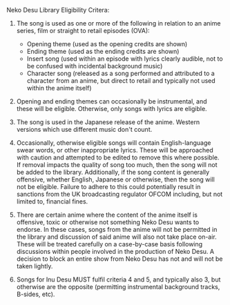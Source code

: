 Neko Desu Library Eligibility Critera:

1) The song is used as one or more of the following in relation to an anime series, film or straight to retail episodes (OVA):
	- Opening theme (used as the opening credits are shown)
	- Ending theme (used as the ending credits are shown)
	- Insert song (used within an episode with lyrics clearly audible, not to be confused with incidental background music)
	- Character song (released as a song performed and attributed to a character from an anime, but direct to retail and typically not used within the anime itself)

2) Opening and ending themes can occasionally be instrumental, and these will be eligible. Otherwise, only songs with lyrics are eligible.

3) The song is used in the Japanese release of the anime. Western versions which use different music don't count.

4) Occasionally, otherwise eligible songs will contain English-language swear words, or other inappropriate lyrics. These will be approached with caution and attempted to be edited to remove this where possible. If removal impacts the quality of song too much, then the song will not be added to the library. Additionally, if the song content is generally offensive, whether English, Japanese or otherwise, then the song will not be eligible. Failure to adhere to this could potentially result in sanctions from the UK broadcasting regulator OFCOM including, but not limited to, financial fines.

5) There are certain anime where the content of the anime itself is offensive, toxic or otherwise not something Neko Desu wants to endorse. In these cases, songs from the anime will not be permitted in the library and discussion of said anime will also not take place on-air. These will be treated carefully on a case-by-case basis following discussions within people involved in the production of Neko Desu. A decision to block an entire show from Neko Desu has not and will not be taken lightly.

6) Songs for Inu Desu MUST fulfil criteria 4 and 5, and typically also 3, but otherwise are the opposite (permitting instrumental background tracks, B-sides, etc).
